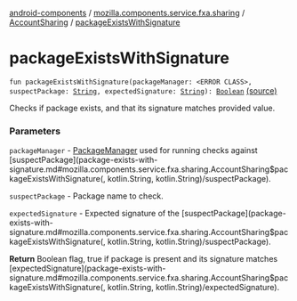 [android-components](../../index.md) / [mozilla.components.service.fxa.sharing](../index.md) / [AccountSharing](index.md) / [packageExistsWithSignature](./package-exists-with-signature.md)

# packageExistsWithSignature

`fun packageExistsWithSignature(packageManager: <ERROR CLASS>, suspectPackage: `[`String`](https://kotlinlang.org/api/latest/jvm/stdlib/kotlin/-string/index.html)`, expectedSignature: `[`String`](https://kotlinlang.org/api/latest/jvm/stdlib/kotlin/-string/index.html)`): `[`Boolean`](https://kotlinlang.org/api/latest/jvm/stdlib/kotlin/-boolean/index.html) [(source)](https://github.com/mozilla-mobile/android-components/blob/master/components/service/firefox-accounts/src/main/java/mozilla/components/service/fxa/sharing/AccountSharing.kt#L137)

Checks if package exists, and that its signature matches provided value.

### Parameters

`packageManager` - [PackageManager](#) used for running checks against [suspectPackage](package-exists-with-signature.md#mozilla.components.service.fxa.sharing.AccountSharing$packageExistsWithSignature(, kotlin.String, kotlin.String)/suspectPackage).

`suspectPackage` - Package name to check.

`expectedSignature` - Expected signature of the [suspectPackage](package-exists-with-signature.md#mozilla.components.service.fxa.sharing.AccountSharing$packageExistsWithSignature(, kotlin.String, kotlin.String)/suspectPackage).

**Return**
Boolean flag, true if package is present and its signature matches [expectedSignature](package-exists-with-signature.md#mozilla.components.service.fxa.sharing.AccountSharing$packageExistsWithSignature(, kotlin.String, kotlin.String)/expectedSignature).

